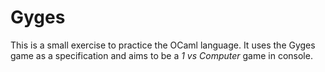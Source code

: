 # Gyges

This is a small exercise to practice the OCaml language. It uses the Gyges game
as a specification and aims to be a _1 vs Computer_ game in console.
